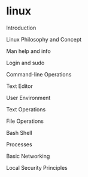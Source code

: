 # linux

Introduction

Linux Philosophy and Concept

Man help and info

Login and sudo

Command-line Operations

Text Editor

User Environment

Text Operations

File Operations

Bash Shell 

Processes

Basic Networking

Local Security Principles
